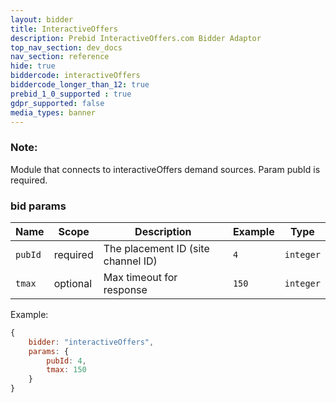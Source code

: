 ```yaml
---
layout: bidder
title: InteractiveOffers
description: Prebid InteractiveOffers.com Bidder Adaptor
top_nav_section: dev_docs
nav_section: reference
hide: true
biddercode: interactiveOffers
biddercode_longer_than_12: true
prebid_1_0_supported : true
gdpr_supported: false
media_types: banner
---
```


### Note:
Module that connects to interactiveOffers demand sources. Param pubId is required.

### bid params

| Name     | Scope    | Description                                                          | Example                           | Type      |
|----------|----------|----------------------------------------------------------------------|-----------------------------------|-----------|
| `pubId`  | required | The placement ID (site channel ID)                                   | `4`                               | `integer` |
| `tmax`   | optional | Max timeout for response                                             | `150`                             | `integer` |

Example:
```javascript
{
    bidder: "interactiveOffers",
    params: {
        pubId: 4,
        tmax: 150
    }
}
```
